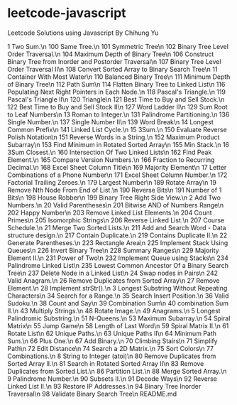 # leetcode-javascript
Leetcode Solutions using Javascript
By Chihung Yu

1 Two Sum.\n
100 Same Tree.\n
101 Symmetric Tree\n
102 Binary Tree Level Order Traversal.\n
104 Maximum Depth of Binary Tree\n
106 Construct Binary Tree from Inorder and Postorder Traversal\n
107 Binary Tree Level Order Traversal II\n
108 Convert Sorted Array to Binary Search Tree\n
11 Container With Most Water\n
110 Balanced Binary Tree\n
111 Minimum Depth of Binary Tree\n
112 Path Sum\n
114 Flatten Binary Tree to Linked List\n
116 Populating Next Right Pointers in Each Node.\n
118 Pascal's Triangle.\n
119 Pascal's Triangle II\n
120 Triangle\n
121 Best Time to Buy and Sell Stock.\n
122 Best Time to Buy and Sell Stock II\n
127 Word Ladder II\n
129 Sum Root to Leaf Numbers\n
13 Roman to Integer.\n
131 Palindrome Partitioning.\n
136 Single Number.\n
137 Single Number II\n
139 Word Break\n
14 Longest Common Prefix\n
141 Linked List Cycle.\n
15 3Sum.\n
150 Evaluate Reverse Polish Notation\n
151 Reverse Words in a String.\n
152 Maximum Product Subarray\n
153 Find Minimum in Rotated Sorted Array\n
155 Min Stack.\n
16 3Sum Closest.\n
160 Intersection Of Two Linked Lists\n
162 Find Peak Element.\n
165 Compare Version Numbers.\n
166 Fraction to Recurring Decimal.\n
168 Excel Sheet Column Title\n
169 Majority Element\n
17 Letter Combinations of a Phone Number\n
171 Excel Sheet Column Number.\n
172 Factorial Trailing Zeroes.\n
179 Largest Number\n
189 Rotate Array\n
19 Remove Nth Node From End of List.\n
190 Reverse Bits\n
191 Number of 1 Bits\n
198 House Robber\n
199 Binary Tree Right Side View.\n
2 Add Two Numbers.\n
20 Valid Parentheses\n
201 Bitwise AND of Numbers Range\n
202 Happy Number\n
203 Remove Linked List Elements.\n
204 Count Primes\n
205 Isomorphic Strings\n
206 Reverse Linked List.\n
207 Course Schedule.\n
21 Merge Two Sorted Lists.\n
211 Add and Search Word - Data structure design.\n
217 Contain Duplicate.\n
219 Contains Duplicate II.\n
22 Generate Parentheses.\n
223 Rectangle Area\n
225 Implement Stack Using Queues\n
226 Invert Binary Tree\n
228 Summary Ranges\n
229 Majority Element II.\n
231 Power of Two\n
232 Implement Queue using Stacks\n
234 Palindrome Linked List\n
235 Lowest Common Ancestor Of a Binary Search Tree\n
237 Delete Node in a Linked List\n
24 Swap nodes in Pairs\n
242 Valid Anagram.\n
26 Remove Duplicates from Sorted Array\n
27 Remove Element.\n
28 Implement strStr().\n
3 Longest Substring Without Repeating Characters\n
34 Search for a Range.\n
35 Search Insert Position.\n
36 Valid Sudoku.\n
38 Count and Say\n
39 Combination Sum\n
40 combination Sum II.\n
43 Multiply Strings.\n
48 Rotate Image.\n
49 Anagrams.\n
5 Longest Palindromic Substring.\n
51 N-Queens.\n
53 Maximum Subarray.\n
54 Spiral Matrix\n
55 Jump Game\n
58 Length of Last Word\n
59 Spiral Matrix II.\n
61 Rotate List\n
62 Unique Paths.\n
63 Unique Paths II\n
64 Minimum Path Sum.\n
66 Plus One.\n
67 Add Binary.\n
70 Climbing Stairs\n
71 Simplify Path\n
72 Edit Distance\n
74 Search a 2D Matrix.\n
75 Sort Colors\n
77 Combinations.\n
8 String to Integer (atoi)\n
80 Remove Duplicates from Sorted Array II.\n
81 Search in Rotated Sorted Array II\n
83 Remove Duplicates from Sorted List.\n
86 Partition List.\n
88 Merge Sorted Array.\n
9 Palindrome Number.\n
90 Subsets II.\n
91 Decode Ways\n
92 Reverse Linked List II.\n
93 Restore IP Addresses.\n
94 Binary Tree Inorder Traversal\n
98 Validate Binary Search Tree\n
README.md
